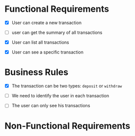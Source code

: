 # Functional Requirements

- [x] User can create a new transaction
- [ ] user can get the summary of all transactions
- [x] User can list all transactions
- [x] User can see a specific transaction




# Business Rules
- [x] The transaction can be two types: `deposit` or `withdraw`
- [ ] We need to identify the user in each transaction
- [ ] The user can only see his transactions


# Non-Functional Requirements

